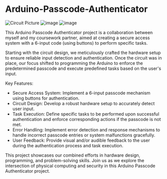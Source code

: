 # Arduino-Passcode-Authenticator

![Circuit Picture](https://github.com/lzam0/Arduino-Passcode-Authenticator/assets/110193626/028a3325-4245-481a-a3ae-0bd96eeda429)
![image](https://github.com/lzam0/Arduino-Passcode-Authenticator/assets/110193626/6a224088-6276-41d3-af0a-ed743fe62a08)
![image](https://github.com/lzam0/Arduino-Passcode-Authenticator/assets/110193626/d616159d-75f1-4aea-a5f3-ecfc27b50d85)

This Arduino Passcode Authenticator project is a collaboration between myself and my coursework partner, aimed at creating a secure access system with a 6-input code (using buttons) to perform specific tasks.

Starting with the circuit design, we meticulously crafted the hardware setup to ensure reliable input detection and authentication. Once the circuit was in place, our focus shifted to programming the Arduino to enforce the predetermined passcode and execute predefined tasks based on the user's input.

Key Features:

- Secure Access System: Implement a 6-input passcode mechanism using buttons for authentication.
- Circuit Design: Develop a robust hardware setup to accurately detect user input.
- Task Execution: Define specific tasks to be performed upon successful authentication and enforce corresponding actions if the passcode is not met.
- Error Handling: Implement error detection and response mechanisms to handle incorrect passcode entries or system malfunctions gracefully.
- User Feedback: Provide visual and/or audible feedback to the user during the authentication process and task execution.

This project showcases our combined efforts in hardware design, programming, and problem-solving skills. Join us as we explore the intersection of physical computing and security in this Arduino Passcode Authenticator project.
